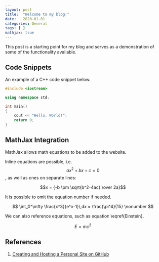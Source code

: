 ```yaml
---
layout: post
title:  "Welcome to my blog!"
date:   2020-01-01
categories: General
tags: [ ]
mathjax: true
---
```


This post is a starting point for my blog and serves as a demonstration of some of the functionality available.

## Code Snippets

An example of a C++ code snippet below.

```cpp
#include <iostream>

using namespace std;

int main() 
{
    cout << "Hello, World!";
    return 0;
}
```

## MathJax Integration

MathJax allows math equations to be added to the website. 


Inline equations are possible, i.e. $$ax^2 + bx + c = 0$$, as well as ones on separate lines:

$$x = {-b \pm \sqrt{b^2-4ac} \over 2a}$$

It is possible to omit the equation number if needed.

$$ \int_0^\infty \frac{x^3}{e^x-1}\,dx = \frac{\pi^4}{15} \nonumber $$

We can also reference equations, such as equation \eqref{Einstein}.

$$ E=mc^2 \label{Einstein} $$

## References

1. [Creating and Hosting a Personal Site on GitHub](http://jmcglone.com/guides/github-pages/)
